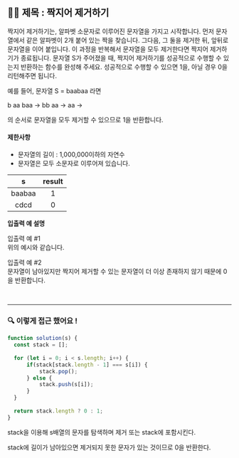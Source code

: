 ## ✍🏻 제목 : 짝지어 제거하기
짝지어 제거하기는, 알파벳 소문자로 이루어진 문자열을 가지고 시작합니다. 먼저 문자열에서 같은 알파벳이 2개 붙어 있는 짝을 찾습니다. 그다음, 그 둘을 제거한 뒤, 앞뒤로 문자열을 이어 붙입니다. 이 과정을 반복해서 문자열을 모두 제거한다면 짝지어 제거하기가 종료됩니다. 문자열 S가 주어졌을 때, 짝지어 제거하기를 성공적으로 수행할 수 있는지 반환하는 함수를 완성해 주세요. 성공적으로 수행할 수 있으면 1을, 아닐 경우 0을 리턴해주면 됩니다.

예를 들어, 문자열 S = baabaa 라면

b aa baa → bb aa → aa →

의 순서로 문자열을 모두 제거할 수 있으므로 1을 반환합니다.

#### 제한사항
- 문자열의 길이 : 1,000,000이하의 자연수
- 문자열은 모두 소문자로 이루어져 있습니다.

|s|result|
|:------:|:----:|
|baabaa|1|
|cdcd|0|

**입출력 예 설명**

입출력 예 #1 </br>
위의 예시와 같습니다.

입출력 예 #2 </br>
문자열이 남아있지만 짝지어 제거할 수 있는 문자열이 더 이상 존재하지 않기 때문에 0을 반환합니다.

</br>

---

### 🔍 이렇게 접근 했어요 !

```javascript
function solution(s) {
  const stack = [];
  
  for (let i = 0; i < s.length; i++) { 
      if(stack[stack.length - 1] === s[i]) {
          stack.pop();
      } else {
          stack.push(s[i]);
      }
  }
  
  return stack.length ? 0 : 1;
}
```
stack을 이용해 s배열의 문자를 탐색하며 제거 또는 stack에 포함시킨다.

stack에 길이가 남아있으면 제거되지 못한 문자가 있는 것이므로 0을 반환한다.